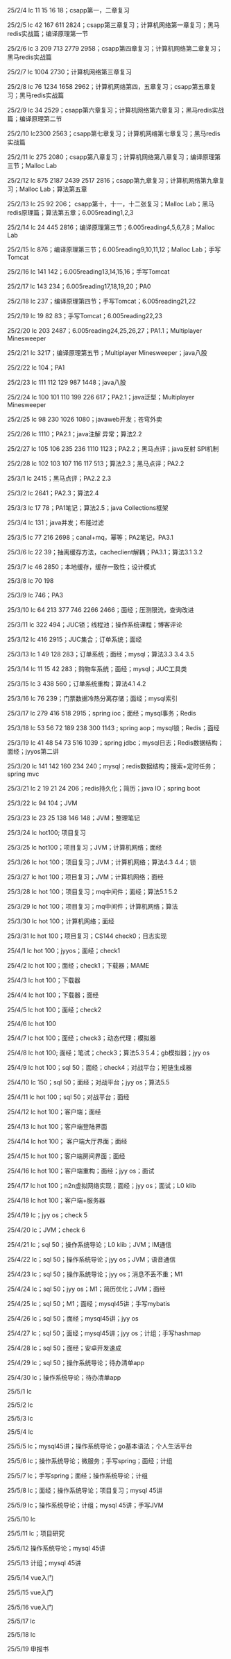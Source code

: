 25/2/4 lc 11 15 16 18；csapp第一，二章复习

25/2/5 lc 42 167 611 2824；csapp第三章复习；计算机网络第一章复习；黑马redis实战篇；编译原理第一节

25/2/6 lc 3 209 713 2779 2958；csapp第四章复习；计算机网络第二章复习；黑马redis实战篇

25/2/7 lc 1004 2730；计算机网络第三章复习

25/2/8 lc 76 1234 1658 2962；计算机网络第四，五章复习；csapp第五章复习；黑马redis实战篇

25/2/9 lc 34 2529；csapp第六章复习；计算机网络第六章复习；黑马redis实战篇；编译原理第二节

25/2/10 lc2300 2563；csapp第七章复习；计算机网络第七章复习；黑马redis实战篇

25/2/11 lc 275 2080；csapp第八章复习；计算机网络第八章复习；编译原理第三节；Malloc Lab

25/2/12 lc 875 2187 2439 2517 2816；csapp第九章复习；计算机网络第九章复习；Malloc Lab；算法第五章

25/2/13 lc 25 92 206； csapp第十，十一，十二张复习；Malloc Lab；黑马redis原理篇；算法第五章；6.005reading1,2,3

25/2/14 lc 24 445 2816；编译原理第三节；6.005reading4,5,6,7,8；Malloc Lab

25/2/15 lc 876；编译原理第三节；6.005reading9,10,11,12；Malloc Lab；手写Tomcat

25/2/16 lc 141 142；6.005reading13,14,15,16；手写Tomcat

25/2/17 lc 143 234；6.005reading17,18,19,20；PA0

25/2/18 lc 237；编译原理第四节；手写Tomcat；6.005reading21,22

25/2/19 lc 19 82 83；手写Tomcat；6.005reading22,23

25/2/20 lc 203 2487；6.005reading24,25,26,27；PA1.1；Multiplayer Minesweeper

25/2/21 lc 3217；编译原理第五节；Multiplayer Minesweeper；java八股

25/2/22 lc 104；PA1

25/2/23 lc 111 112 129 987 1448；java八股

25/2/24 lc 100 101 110 199 226 617；PA2.1；java泛型；Multiplayer Minesweeper

25/2/25 lc 98 230 1026 1080；javaweb开发；苍穹外卖

25/2/26 lc 1110；PA2.1；java注解 异常；算法2.2

25/2/27 lc 105 106 235 236 1110 1123；PA2.2；黑马点评；java反射 SPI机制

25/2/28 lc 102 103 107 116 117 513；算法2.3；黑马点评；PA2.2

25/3/1 lc 2415；黑马点评；PA2.2 2.3

25/3/2 lc 2641；PA2.3；算法2.4

25/3/3 lc 17 78；PA1笔记；算法2.5；java Collections框架

25/3/4 lc 131；java并发；布隆过滤

25/3/5 lc 77 216 2698；canal+mq，幂等；PA2笔记，PA3.1

25/3/6 lc 22 39；抽离缓存方法，cacheclient解耦；PA3.1；算法3.1 3.2

25/3/7 lc 46 2850；本地缓存，缓存一致性；设计模式

25/3/8 lc 70 198

25/3/9 lc 746；PA3

25/3/10 lc 64 213 377 746 2266 2466；面经；压测限流，查询改进

25/3/11 lc 322 494；JUC锁；线程池；操作系统课程；博客评论

25/3/12 lc 416 2915；JUC集合；订单系统；面经

25/3/13 lc 1 49 128 283；订单系统；面经；mysql；算法3.3 3.4 3.5

25/3/14 lc 11 15 42 283；购物车系统；面经；mysql；JUC工具类

25/3/15 lc 3 438 560；订单系统重构；算法4.1 4.2

25/3/16 lc 76 239；门票数据冷热分离存储；面经；mysql索引

25/3/17 lc 279 416 518 2915；spring ioc；面经；mysql事务；Redis

25/3/18 lc 53 56 72 189 238 300 1143 ; spring aop；mysql锁；Redis；面经

25/3/19 lc 41 48 54 73 516 1039；spring jdbc；mysql日志；Redis数据结构；面经；jyyos第二讲

25/3/20 lc 141 142 160 234 240；mysql；redis数据结构；搜索+定时任务；spring mvc

25/3/21 lc 2 19 21 24 206；redis持久化；简历；java IO；spring boot

25/3/22 lc 94 104；JVM

25/3/23 lc 23 25 138 146 148；JVM；整理笔记

25/3/24 lc hot100; 项目复习

25/3/25 lc hot100；项目复习；JVM；计算机网络；面经

25/3/26 lc hot 100；项目复习；JVM；计算机网络；算法4.3 4.4；锁

25/3/27 lc hot 100；项目复习；JVM；计算机网络；面经

25/3/28 lc hot 100；项目复习；mq中间件；面经；算法5.1 5.2

25/3/29 lc hot 100；项目复习；mq中间件；计算机网络；算法

25/3/30 lc hot 100；计算机网络；面经

25/3/31 lc hot 100；项目复习；CS144 check0；日志实现

25/4/1 lc hot 100；jyyos；面经；check1

25/4/2 lc hot 100；面经；check1；下载器；MAME

25/4/3 lc hot 100；下载器

25/4/4 lc hot 100；下载器；面经

25/4/5 lc hot 100；面经；check2

25/4/6 lc hot 100

25/4/7 lc hot 100；面经；check3；动态代理；模拟器

25/4/8 lc hot 100; 面经；笔试；check3；算法5.3 5.4；gb模拟器；jyy os

25/4/9 lc hot 100；sql 50；面经；check4；对战平台；短链生成器

25/4/10 lc 150；sql 50；面经；对战平台；jyy os；算法5.5

25/4/11 lc hot 100；sql 50；对战平台；面经

25/4/12 lc hot 100；客户端；面经

25/4/13 lc hot 100；客户端登陆界面

25/4/14 lc hot 100； 客户端大厅界面；面经

25/4/15 lc hot 100；客户端房间界面；面经

25/4/16 lc hot 100；客户端重构；面经；jyy os；面试

25/4/17 lc hot 100；n2n虚拟网络实现；面经；jyy os；面试；L0 klib

25/4/18 lc hot 100；客户端+服务器

25/4/19 lc；jyy os；check 5

25/4/20 lc；JVM；check 6

25/4/21 lc；sql 50；操作系统导论；L0 klib；JVM；IM通信

25/4/22 lc；sql 50；操作系统导论；jyy os；JVM；语音通信

25/4/23 lc；sql 50；操作系统导论；jyy os；消息不丢不重；M1

25/4/24 lc；sql 50；jyy os；M1；简历优化；JVM；面经

25/4/25 lc；sql 50；M1；面经；mysql45讲；手写mybatis

25/4/26 lc；sql 50；面经；mysql45讲；jyy os

25/4/27 lc；sql 50；面经；mysql45讲；jyy os；计组；手写hashmap

25/4/28 lc；sql 50；面经；安卓开发速成

25/4/29 lc；sql 50；操作系统导论；待办清单app

25/4/30 lc；操作系统导论；待办清单app

25/5/1 lc

25/5/2 lc

25/5/3 lc

25/5/4 lc

25/5/5 lc；mysql45讲；操作系统导论；go基本语法；个人生活平台

25/5/6 lc；操作系统导论；微服务；手写spring；面经；计组

25/5/7 lc；手写spring；面经；操作系统导论；计组

25/5/8 lc；面经；操作系统导论；项目复习；mysql 45讲

25/5/9 lc；操作系统导论；计组；mysql 45讲；手写JVM

25/5/10 lc

25/5/11 lc；项目研究

25/5/12 操作系统导论；mysql 45讲

25/5/13 计组；mysql 45讲

25/5/14 vue入门

25/5/15 vue入门

25/5/16 vue入门

25/5/17 lc

25/5/18 lc

25/5/19 申报书

